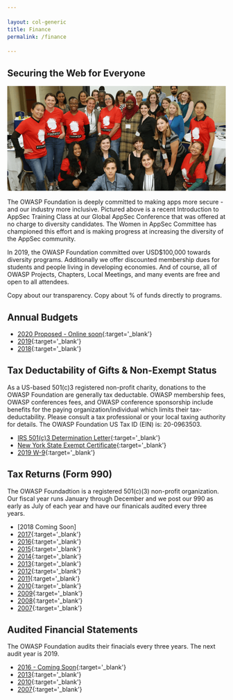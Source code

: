```yaml
---

layout: col-generic
title: Finance
permalink: /finance

---
```

## Securing the Web for Everyone
![Women in AppSec Training at Global AppSec DC](/assets/images/web/wia_dc.png)

The OWASP Foundation is deeply committed to making apps more secure - and our industry more inclusive. Pictured above is a recent Introduction to AppSec Training Class at our Global AppSec Conference that was offered at no charge to diversity candidates. The Women in AppSec Committee has championed this effort and is making progress at increasing the diversity of the AppSec community.  

In 2019, the OWASP Foundation committed over USD$100,000 towards diversity programs.  Additionally we offer discounted membership dues for students and people living in developing economies. And of course, all of OWASP Projects, Chapters, Local Meetings, and many events are free and open to all attendees.

Copy about our transparency. Copy about % of funds directly to programs.

## Annual Budgets

- [2020 Proposed - Online soon](){:target='_blank'}
- [2019](/assets/financial/2019_OWASP_Budget.pdf){:target='_blank'}
- [2018](/assets/financial/2018_OWASP_Budget.pdf){:target='_blank'}

## Tax Deductability of Gifts & Non-Exempt Status
As a US-based 501(c)3 registered non-profit charity, donations to the OWASP Foundation are generally tax deductable. OWASP membership fees, OWASP conferences fees, and OWASP conference sponsorship include benefits for the paying organization/individual which limits their tax-deductability. Please consult a tax professional or your local taxing authority for details. The OWASP Foundation US Tax ID (EIN) is: 20-0963503.

- [IRS 501(c)3 Determination Letter](/assets/legal/OWASP_IRS501c3DeterminationLetter.pdf){:target='_blank'}
- [New York State Exempt Certificate](/assets/legal/NY_Exempt_Organization_Certificate.pdf){:target='_blank'}
- [2019 W-9](/assets/legal/2019_W9.pdf){:target='_blank'}

## Tax Returns (Form 990)
The OWASP Foundadtion is a registered 501(c)(3) non-profit organization. Our fiscal year runs January through December and we post our 990 as early as July of each year and have our finanicals audited every three years.

- [2018 Coming Soon]
- [2017](/assets/financial-taxreturns/2017_Form_990.pdf){:target='_blank'}
- [2016](/assets/financial-taxreturns/2016_Form_990.pdf){:target='_blank'}
- [2015](/assets/financial-taxreturns/2015_Form_990.pdf){:target='_blank'}
- [2014](/assets/financial-taxreturns/2014_Form_990T.pdf){:target='_blank'}
- [2013](/assets/financial-taxreturns/2013_Form_990.pdf){:target='_blank'}
- [2012](/assets/financial-taxreturns/2012_Form_990.pdf){:target='_blank'}
- [2011](/assets/financial-taxreturns/2011_Form_990.pdf){:target='_blank'}
- [2010](/assets/financial-taxreturns/2010_Form_990.pdf){:target='_blank'}
- [2009](/assets/financial-taxreturns/2009_Form_990.pdf){:target='_blank'}
- [2008](/assets/financial-taxreturns/2008_Form_990.pdf){:target='_blank'}
- [2007](/assets/financial-taxreturns/2007_Form_990.pdf){:target='_blank'}


## Audited Financial Statements

The OWASP Foundation audits their finacials every three years. The next audit year is 2019.
- [2016 - Coming Soon](#){:target='_blank'}
- [2013](/assets/financial-audits/OWASP_Audit_Report_2013.pdf){:target='_blank'}
- [2010](/assets/financial-audits/OWASP_Audit_Report_2010.pdf){:target='_blank'}
- [2007](/assets/financial-audits/OWASP_Audit_Report_2007.pdf){:target='_blank'}


